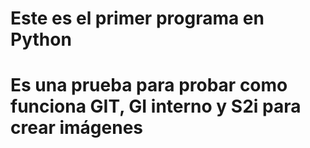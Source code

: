 # Este es el primer programa en Python
# Es una prueba para probar como funciona GIT, GI interno y S2i para crear imágenes
